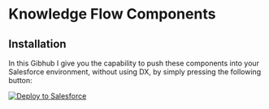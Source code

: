 <h1>Knowledge Flow Components</h1>
 
<h2>Installation</h2>

In this Gibhub I give you the capability to push these components into your Salesforce environment, without using DX, by simply pressing the following button:

<a href="https://githubsfdeploy.herokuapp.com">
  <img alt="Deploy to Salesforce"
       src="https://raw.githubusercontent.com/afawcett/githubsfdeploy/master/deploy.png">
</a>


